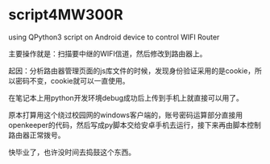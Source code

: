 # script4MW300R
using QPython3 script on Android device to control WIFI Router

主要操作就是：扫描要中继的WIFI信道，然后修改到路由器上。

起因：分析路由器管理页面的js库文件的时候，发现身份验证采用的是cookie，所以密码不变，cookie就可以一直使用。

在笔记本上用python开发环境debug成功后上传到手机上就直接可以用了。

原本打算用这个绕过校园网的windows客户端的，账号密码运算部分直接用openkeeper的代码，然后写成py脚本交给安卓手机去运行，接下来再由脚本控制路由器正常拨号。

快毕业了，也许没时间去捣鼓这个东西。


